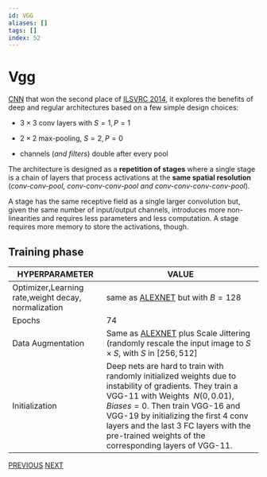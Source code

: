 ```yaml
---
id: VGG
aliases: []
tags: []
index: 52
---
```


# Vgg

[CNN](computer_vision/machine_learning_cv/convolutional_neural_networks.md) that won the second place of [ILSVRC 2014](https://www.image-net.org/challenges/LSVRC/2014/), it explores the benefits of deep and regular architectures based on a few simple design choices:

- $3\times 3$ conv layers with $S=1, P=1$

- $2\times 2$ max-pooling, $S=2, P=0$

- channels (*and filters*) double after every pool

The architecture is designed as a **repetition of stages** where a single stage is a chain of layers that process activations at the **same spatial resolution** (*conv-conv-pool, conv-conv-conv-pool and conv-conv-conv-conv-pool*).

A stage has the same receptive field as a single larger convolution but, given the same number of input/output channels, introduces more non-linearities and requires less parameters and less computation. A stage requires more memory to store the activations, though.

## Training phase

| HYPERPARAMETER                                      | VALUE                                                                                                                                                                                                                                                                                                                     |
| --------------------------------------------------- | ------------------------------------------------------------------------------------------------------------------------------------------------------------------------------------------------------------------------------------------------------------------------------------------------------------------------- |
| Optimizer,Learning rate,weight decay, normalization | same as [ALEXNET](computer_vision/machine_learning_cv/alexnet.md) but with $B=128$                                                                                                                                                                                                                                                                            |
| Epochs                                              | $74$                                                                                                                                                                                                                                                                                                                      |
| Data Augmentation                                   | Same as [ALEXNET](computer_vision/machine_learning_cv/alexnet.md) plus Scale Jittering (randomly rescale the input image to $S\times S$, with $S$ in $[256, 512]$                                                                                                                                                                                             |
| Initialization                                      | Deep nets are hard to train with randomly initialized weights due to instability of gradients. They train a VGG-11 with Weights $~N(0,0.01), Biases=0$. Then train VGG-16 and VGG-19 by initializing the first 4 conv layers and the last 3 FC layers with the pre-trained weights of the corresponding layers of VGG-11. |

[PREVIOUS](computer_vision/machine_learning_cv/alexnet.md) [NEXT](computer_vision/machine_learning_cv/resnet.md)
